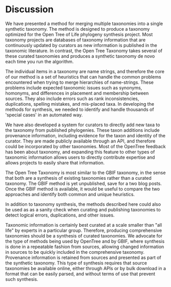 
# Discussion

We have presented a method for merging multiple taxonomies into a single
synthetic taxonomy. The method is designed to produce a taxonomy optimized for
the Open Tree of Life phylogeny synthesis project. Most taxonomy projects are
databases of taxonomy information that are continuously updated by curators as
new information is published in the taxonomic literature. In contrast, the Open
Tree Taxonomy takes several of these curated taxonomies and produces a synthetic
taxonomy de novo each time you run the algorithm.

The individual items in a taxonomy are name strings, and therefore the core of
our method is a set of heuristics that can handle the common problems
encountered when trying to merge hierarchies of name-strings. These problems
include expected taxonomic issues such as synonyms, homonyms, and differences in
placement and membership between sources. They also include errors such as rank
inconsistencies, duplications, spelling mistakes, and mis-placed taxa. In
developing the methods for synthesis, we needed to identify and handle thousands
of 'special cases' in an automated way.

We have also developed a system for curators to directly add new taxa to the
taxonomy from published phylogenies. These taxon additions include provenance
information, including evidence for the taxon and identity of the curator. They
are made publicly available through an API, and therefore could be incorporated
by other taxonomies. Most of the OpenTree feedback has been about taxonomy, and
expanding this feature to other types of taxonomic information allows users to
directly contribute expertise and allows projects to easily share that
information.

The Open Tree Taxonomy is most similar to the GBIF taxonomy, in the sense that
both are a synthesis of existing taxonomies rather than a curated taxonomy. The
GBIF method is yet unpublished, save for a two blog posts. Once the GBIF method
is available, it would be useful to compare the two approaches and identify both
common and unique heuristics.

In addition to taxonomy synthesis, the methods described here could also be used
as as a sanity check when curating and publishing taxonomies to detect
logical errors, duplications, and other issues.  

Taxonomic information is certainly best curated at a scale smaller than "all
life" by experts in a particular group. Therefore, producing comprehensive
taxonomies should be a synthesis of curated taxonomies. We advocate for the type
of methods being used by OpenTree and by GBIF, where synthesis is done in a
repeatable fashion from sources, allowing changed information in sources to be
quickly included in the comprehensive taxonomy. Provenance information is
retained from sources and presented as part of the synthetic taxonomy. This type
of synthesis requires that source taxonomies be available online, either through
APIs or by bulk download in a format that can be easily parsed, and without
terms of use that prevent such synthesis.    
